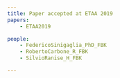 ```yaml
---
title: Paper accepted at ETAA 2019
papers:
    - ETAA2019      

people:
    - FedericoSinigaglia_PhD_FBK
    - RobertoCarbone_R_FBK
    - SilvioRanise_H_FBK

---
```

